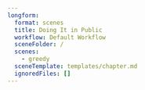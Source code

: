 ```yaml
---
longform:
  format: scenes
  title: Doing It in Public
  workflow: Default Workflow
  sceneFolder: /
  scenes:
    - greedy
  sceneTemplate: templates/chapter.md
  ignoredFiles: []
---
```

